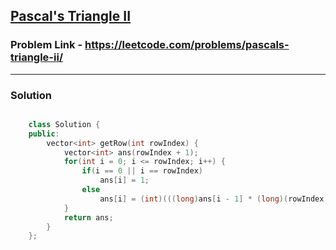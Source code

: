 ## [Pascal's Triangle II](https://leetcode.com/problems/pascals-triangle-ii/)

### Problem Link - https://leetcode.com/problems/pascals-triangle-ii/

---

### Solution

```cpp

    class Solution {
    public:
        vector<int> getRow(int rowIndex) {
            vector<int> ans(rowIndex + 1);
            for(int i = 0; i <= rowIndex; i++) {
                if(i == 0 || i == rowIndex)
                    ans[i] = 1;
                else
                    ans[i] = (int)(((long)ans[i - 1] * (long)(rowIndex + 1 - i)) / i);
            }
            return ans;
        }
    };

```